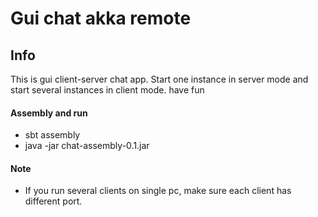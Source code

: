 # Gui chat akka remote

## Info
This is gui client-server chat app. Start one instance in server mode and start several instances in client mode.
have fun

#### Assembly and run
* sbt assembly
* java -jar chat-assembly-0.1.jar


#### Note
 * If you run several clients on single pc, make sure each client has different port.

